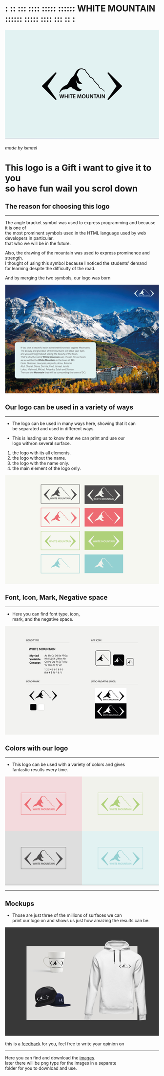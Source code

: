 # : :: ::: :::: ::::: :::::: **WHITE MOUNTAIN** :::::: ::::: :::: ::: :: :
 
[![WHITE MOUNTAIN LOGO](/images/WHITE%20MOUNTAIN%20LOGO.jpg)](/download_images/WHITE%20MOUNTAIN%20LOGO.jpg)

###### made by ismael


# **This logo is a Gift i want to give it to you <br>so have fun wail you scrol down**


## **The reason for choosing this logo**

---

The angle bracket symbol was used to express programming and because it is one of <br>the most prominent symbols used in the HTML language used by web developers in particular. <br>that who we will be in the future.

Also, the drawing of the mountain was used to express prominence and strength. <br>I thought of using this symbol because I noticed the students’ demand <br>for learning despite the difficulty of the road.

And by merging the two symbols, our logo was born

[![description of why i chosed this logo](/images/description%20of%20why%20i%20chosed%20this%20logo.jpg)](/download_images/description%20of%20why%20i%20chosed%20this%20logo.jpg)



## **Our logo can be used in a variety of ways**

---

- The logo can be used in many ways here, showing that it can <br> be separated and used in different ways.

- This is leading us to know that we can print and use our <br> logo with/on several surface.

1. the logo with its all elements.
2. the logo without the name.
3. the logo with the name only.
4. the main element of the logo only.

[![Using the logo in multiple ways](images/Using%20the%20logo%20in%20multiple%20ways.jpg)](/download_images/Using%20the%20logo%20in%20multiple%20ways.jpg)


## **Font, Icon, Mark, Negative space**

---
  

- Here you can find font type, icon,<br>
mark, and the negative space.

[![Font, Icon, Mark, Negative space](images/Font%2C%20Icon%2C%20Mark%2C%20Negative%20space.jpg)](/download_images/Font%2C%20Icon%2C%20Mark%2C%20Negative%20space.jpg)



## Colors with our logo
---

- This logo can be used with a variety of colors and gives <br>
fantastic results every time.

[![The abelty of the logo with colors](images/The%20abelty%20of%20the%20logo%20with%20colors.jpg)](/download_images/The%20abelty%20of%20the%20logo%20with%20colors.jpg)

---

## Mockups

- Those are just three of the millions of surfaces we can <br> print our logo on and shows us just how amazing the results can be.

[![Mockups](images/Mockups.jpg)](/download_images/Mockups.jpg)


this is a [feedback](feedback.md) for you, feel free to write your opinion on

---

Here you can find and download the [images](download_images).<br>
later there will be png type for the images in a separate<br> folder for you to download and use.